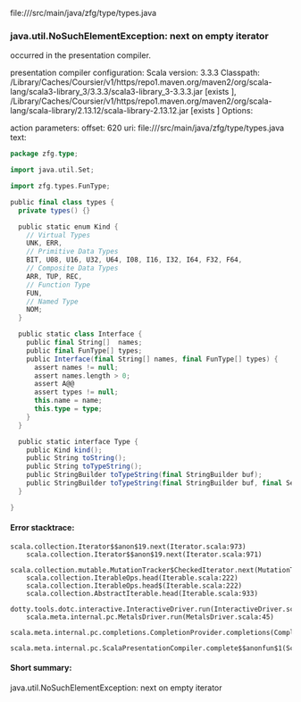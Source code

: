 file://<WORKSPACE>/src/main/java/zfg/type/types.java
### java.util.NoSuchElementException: next on empty iterator

occurred in the presentation compiler.

presentation compiler configuration:
Scala version: 3.3.3
Classpath:
<HOME>/Library/Caches/Coursier/v1/https/repo1.maven.org/maven2/org/scala-lang/scala3-library_3/3.3.3/scala3-library_3-3.3.3.jar [exists ], <HOME>/Library/Caches/Coursier/v1/https/repo1.maven.org/maven2/org/scala-lang/scala-library/2.13.12/scala-library-2.13.12.jar [exists ]
Options:



action parameters:
offset: 620
uri: file://<WORKSPACE>/src/main/java/zfg/type/types.java
text:
```scala
package zfg.type;

import java.util.Set;

import zfg.types.FunType;

public final class types {
  private types() {}

  public static enum Kind {
    // Virtual Types
    UNK, ERR,
    // Primitive Data Types
    BIT, U08, U16, U32, U64, I08, I16, I32, I64, F32, F64,
    // Composite Data Types
    ARR, TUP, REC,
    // Function Type
    FUN,
    // Named Type
    NOM;
  }

  public static class Interface {
    public final String[]  names;
    public final FunType[] types;
    public Interface(final String[] names, final FunType[] types) {
      assert names != null;
      assert names.length > 0;
      assert A@@
      assert types != null;
      this.name = name;
      this.type = type;
    }
  }

  public static interface Type {
    public Kind kind();
    public String toString();
    public String toTypeString();
    public StringBuilder toTypeString(final StringBuilder buf);
    public StringBuilder toTypeString(final StringBuilder buf, final Set<Type> seen);
  }

}

```



#### Error stacktrace:

```
scala.collection.Iterator$$anon$19.next(Iterator.scala:973)
	scala.collection.Iterator$$anon$19.next(Iterator.scala:971)
	scala.collection.mutable.MutationTracker$CheckedIterator.next(MutationTracker.scala:76)
	scala.collection.IterableOps.head(Iterable.scala:222)
	scala.collection.IterableOps.head$(Iterable.scala:222)
	scala.collection.AbstractIterable.head(Iterable.scala:933)
	dotty.tools.dotc.interactive.InteractiveDriver.run(InteractiveDriver.scala:168)
	scala.meta.internal.pc.MetalsDriver.run(MetalsDriver.scala:45)
	scala.meta.internal.pc.completions.CompletionProvider.completions(CompletionProvider.scala:46)
	scala.meta.internal.pc.ScalaPresentationCompiler.complete$$anonfun$1(ScalaPresentationCompiler.scala:147)
```
#### Short summary: 

java.util.NoSuchElementException: next on empty iterator